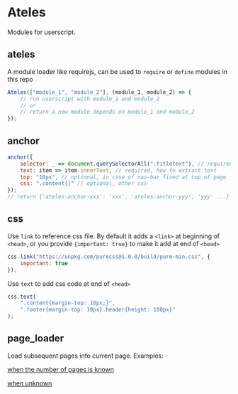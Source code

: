 # Ateles

Modules for userscript.

## ateles

A module loader like requirejs, can be used to `require` or `define` modules in this repo

```javascript
Ateles(["module_1", "module_2"], (module_1, module_2) => {
    // run userscript with module_1 and module_2
    // or
    // return a new module depends on module_1 and module_2
});
```

## anchor

```javascript
anchor({
    selector: _ => document.querySelectorAll(".titletext"), // required, where to add anchors
    text: item => item.innerText, // required, how to extract text
    top: "10px", // optional, in case of nav-bar fixed at top of page
    css: ".content{}" // optional, other css
});
// return {'ateles-anchor-xxx': 'xxx', 'ateles-anchor-yyy', 'yyy' ...}
```

## css

Use `link` to reference css file. By default it adds a `<link>` at beginning of `<head>`, or you provide `{important: true}` to make it add at end of `<head>`

```javascript
css.link("https://unpkg.com/purecss@1.0.0/build/pure-min.css", {
    important: true
});
```

Use `text` to add css code at end of `<head>`

```javascript
css.text(
    ".content{margin-top: 10px;}",
    ".footer{margin-top: 10px}.header{height: 100px}"
);
```

## page_loader

Load subsequent pages into current page. Examples:

[when the number of pages is known](https://github.com/turnon/douban_all_photos/blob/master/douban_all_photos.js)

[when unknown](https://github.com/turnon/gocn_all_news/blob/master/gocn_all_news.js)
